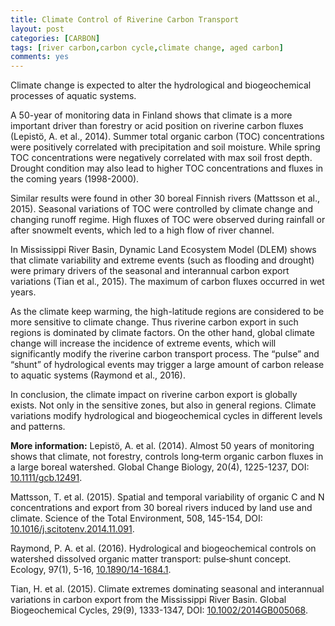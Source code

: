 ```yaml
---
title: Climate Control of Riverine Carbon Transport
layout: post
categories: [CARBON]
tags: [river carbon,carbon cycle,climate change, aged carbon]
comments: yes
---
```


Climate change is expected to alter the hydrological and biogeochemical processes of aquatic systems.

A 50-year of monitoring data in Finland shows that climate is a more important driver than forestry or acid position on riverine carbon fluxes (Lepistö, A. et al., 2014). Summer total organic carbon (TOC) concentrations were positively correlated with precipitation and soil moisture. While spring TOC concentrations were negatively correlated with max soil frost depth. Drought condition may also lead to higher TOC concentrations and fluxes in the coming years (1998-2000).

Similar results were found in other 30 boreal Finnish rivers (Mattsson et al., 2015). Seasonal variations of TOC were controlled by climate change and changing runoff regime. High fluxes of TOC were observed during rainfall or after snowmelt events, which led to a high flow of river channel.

In Mississippi River Basin, Dynamic Land Ecosystem Model (DLEM) shows that climate variability and extreme events (such as flooding and drought) were primary drivers of the seasonal and interannual carbon export variations (Tian et al., 2015). The maximum of carbon fluxes occurred in wet years.

As the climate keep warming, the high-latitude regions are considered to be more sensitive to climate change. Thus riverine carbon export in such regions is dominated by climate factors. On the other hand, global climate change will increase the incidence of extreme events, which will significantly modify the riverine carbon transport process. The “pulse” and “shunt” of hydrological events may trigger a large amount of carbon release to aquatic systems (Raymond et al., 2016).

In conclusion, the climate impact on riverine carbon export is globally exists. Not only in the sensitive zones, but also in general regions. Climate variations modify hydrological and biogeochemical cycles in different levels and patterns.

**More information:** Lepistö, A. et al. (2014). Almost 50 years of monitoring shows that climate, not forestry, controls long‐term organic carbon fluxes in a large boreal watershed. Global Change Biology, 20(4), 1225-1237, DOI: [10.1111/gcb.12491](http://onlinelibrary.wiley.com/doi/10.1111/gcb.12491/full).

Mattsson, T. et al. (2015). Spatial and temporal variability of organic C and N concentrations and export from 30 boreal rivers induced by land use and climate. Science of the Total Environment, 508, 145-154, DOI: [10.1016/j.scitotenv.2014.11.091](http://www.sciencedirect.com/science/article/pii/S0048969714016921).

Raymond, P. A. et al. (2016). Hydrological and biogeochemical controls on watershed dissolved organic matter transport: pulse‐shunt concept. Ecology, 97(1), 5-16, [10.1890/14-1684.1](http://onlinelibrary.wiley.com/doi/10.1890/14-1684.1/full).

Tian, H. et al. (2015). Climate extremes dominating seasonal and interannual variations in carbon export from the Mississippi River Basin. Global Biogeochemical Cycles, 29(9), 1333-1347, DOI: [10.1002/2014GB005068](http://onlinelibrary.wiley.com/doi/10.1002/2014GB005068/full).


